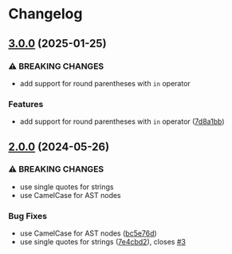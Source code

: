 # Changelog

## [3.0.0](https://github.com/petrzjunior/odata-filter-to-ast/compare/odata-filter-to-ast-v2.0.0...odata-filter-to-ast-v3.0.0) (2025-01-25)


### ⚠ BREAKING CHANGES

* add support for round parentheses with `in` operator

### Features

* add support for round parentheses with `in` operator ([7d8a1bb](https://github.com/petrzjunior/odata-filter-to-ast/commit/7d8a1bb797e3306598485c8f5c46ab10aa6c9eb9))

## [2.0.0](https://github.com/petrzjunior/odata-filter-to-ast/compare/odata-filter-to-ast-v1.3.2...odata-filter-to-ast-v2.0.0) (2024-05-26)


### ⚠ BREAKING CHANGES

* use single quotes for strings
* use CamelCase for AST nodes

### Bug Fixes

* use CamelCase for AST nodes ([bc5e76d](https://github.com/petrzjunior/odata-filter-to-ast/commit/bc5e76d5adeac9b0891386c2e6fdeb7c3c8952cb))
* use single quotes for strings ([7e4cbd2](https://github.com/petrzjunior/odata-filter-to-ast/commit/7e4cbd2be46fa8881401d3ab6fd511b91e1a3481)), closes [#3](https://github.com/petrzjunior/odata-filter-to-ast/issues/3)
